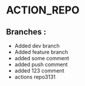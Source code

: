 # ACTION_REPO
## Branches :
  * Added dev branch
  * Added feature branch
  * added some comment
  * added push comment
  * added 123 comment
  * actions repo3131

